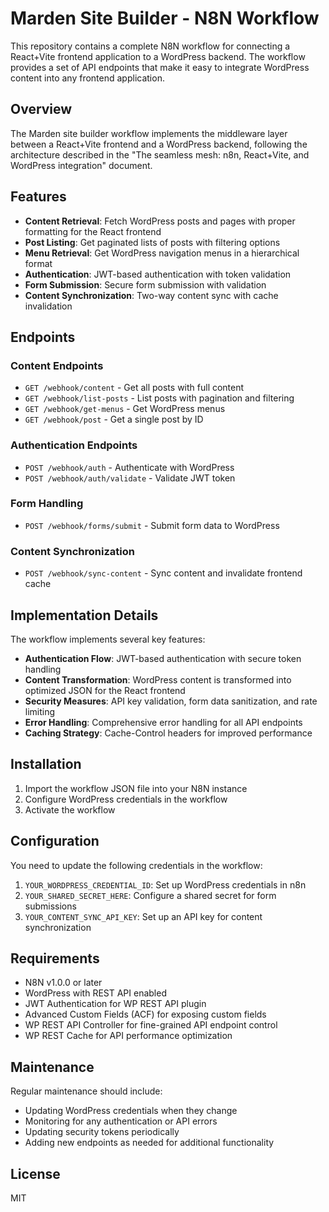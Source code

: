 # Marden Site Builder - N8N Workflow

This repository contains a complete N8N workflow for connecting a React+Vite frontend application to a WordPress backend. The workflow provides a set of API endpoints that make it easy to integrate WordPress content into any frontend application.

## Overview

The Marden site builder workflow implements the middleware layer between a React+Vite frontend and a WordPress backend, following the architecture described in the "The seamless mesh: n8n, React+Vite, and WordPress integration" document.

## Features

- **Content Retrieval**: Fetch WordPress posts and pages with proper formatting for the React frontend
- **Post Listing**: Get paginated lists of posts with filtering options
- **Menu Retrieval**: Get WordPress navigation menus in a hierarchical format
- **Authentication**: JWT-based authentication with token validation
- **Form Submission**: Secure form submission with validation
- **Content Synchronization**: Two-way content sync with cache invalidation

## Endpoints

### Content Endpoints

- `GET /webhook/content` - Get all posts with full content
- `GET /webhook/list-posts` - List posts with pagination and filtering
- `GET /webhook/get-menus` - Get WordPress menus
- `GET /webhook/post` - Get a single post by ID

### Authentication Endpoints

- `POST /webhook/auth` - Authenticate with WordPress
- `POST /webhook/auth/validate` - Validate JWT token

### Form Handling

- `POST /webhook/forms/submit` - Submit form data to WordPress

### Content Synchronization

- `POST /webhook/sync-content` - Sync content and invalidate frontend cache

## Implementation Details

The workflow implements several key features:

- **Authentication Flow**: JWT-based authentication with secure token handling
- **Content Transformation**: WordPress content is transformed into optimized JSON for the React frontend
- **Security Measures**: API key validation, form data sanitization, and rate limiting
- **Error Handling**: Comprehensive error handling for all API endpoints
- **Caching Strategy**: Cache-Control headers for improved performance

## Installation

1. Import the workflow JSON file into your N8N instance
2. Configure WordPress credentials in the workflow
3. Activate the workflow

## Configuration

You need to update the following credentials in the workflow:

1. `YOUR_WORDPRESS_CREDENTIAL_ID`: Set up WordPress credentials in n8n
2. `YOUR_SHARED_SECRET_HERE`: Configure a shared secret for form submissions
3. `YOUR_CONTENT_SYNC_API_KEY`: Set up an API key for content synchronization

## Requirements

- N8N v1.0.0 or later
- WordPress with REST API enabled
- JWT Authentication for WP REST API plugin
- Advanced Custom Fields (ACF) for exposing custom fields
- WP REST API Controller for fine-grained API endpoint control
- WP REST Cache for API performance optimization

## Maintenance

Regular maintenance should include:

- Updating WordPress credentials when they change
- Monitoring for any authentication or API errors
- Updating security tokens periodically
- Adding new endpoints as needed for additional functionality

## License

MIT